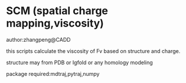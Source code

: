 # SCM (spatial charge mapping,viscosity)
author:zhangpeng@CADD

this scripts calculate the viscosity of Fv based on structure and charge.

structure may from PDB or Igfold or any homology modeling
 

package required:mdtraj,pytraj,numpy

